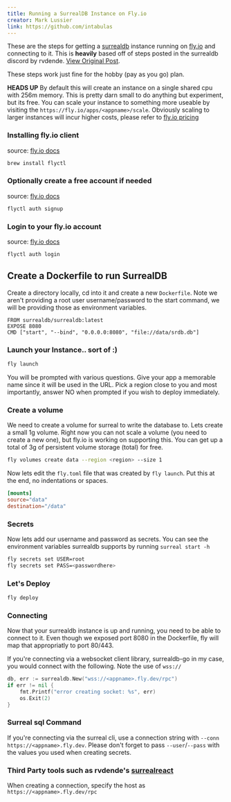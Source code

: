 ```yaml
---
title: Running a SurrealDB Instance on Fly.io
creator: Mark Lussier
link: https://github.com/intabulas
---
```


These are the steps for getting a [surrealdb](https://surrealdb.com/) instance running on [fly.io](https://fly.io/) and connecting to it. This is **heavily** based off of steps posted in the surrealdb discord by rvdende. [View Original Post](https://discord.com/channels/902568124350599239/1022387563627028511/1022928762947514449).

These steps work just fine for the hobby (pay as you go) plan.

**HEADS UP** By default this will create an instance on a single shared cpu with 256m memory. This is pretty darn small to do anything but experiment, but its free. You can scale your instance to something more useable by visiting the `https://fly.io/apps/<appname>/scale`. Obviously scaling to larger instances will incur higher costs, please refer to [fly.io pricing](https://fly.io/docs/about/pricing/)

### Installing fly.io client

source: [fly.io docs](https://fly.io/docs/hands-on/install-flyctl/)

```bash
brew install flyctl
```

### Optionally create a free account if needed

source: [fly.io docs](https://fly.io/docs/hands-on/sign-up/)

```bash
flyctl auth signup
```

### Login to your fly.io account

source: [fly.io docs](https://fly.io/docs/hands-on/sign-in/)

```bash
flyctl auth login
```

## Create a Dockerfile to run SurrealDB

Create a directory locally, cd into it and create a new `Dockerfile`. Note we aren't providing a root user username/password to the start command, we will be providing those as environment variables.

```docker
FROM surrealdb/surrealdb:latest
EXPOSE 8080
CMD ["start", "--bind", "0.0.0.0:8080", "file://data/srdb.db"]
```

### Launch your Instance.. sort of :)

```sh
fly launch
```

You will be prompted with various questions. Give your app a memorable name since it will be used in the URL. Pick a region close to you and most importantly, answer NO when prompted if you wish to deploy immediately.

### Create a volume

We need to create a volume for surreal to write the database to. Lets create a small 1g volume. Right now you can not scale a volume (you need to create a new one), but fly.io is working on supporting this. You can get up a total of 3g of persistent volume storage (total) for free.

```bash
fly volumes create data --region <region> --size 1
```

Now lets edit the `fly.toml` file that was created by `fly launch`. Put this at the end, no indentations or spaces.

```toml
[mounts]
source="data"
destination="/data"
```

### Secrets

Now lets add our username and password as secrets. You can see the environment variables surrealdb supports by running `surreal start -h`

```bash
fly secrets set USER=root
fly secrets set PASS=<passwordhere>
```

### Let's Deploy

```bash
fly deploy
```

### Connecting

Now that your surrealdb instance is up and running, you need to be able to connect to it. Even though we exposed port 8080 in the Dockerfile, fly will map that appropriatly to port 80/443.

If you're connecting via a websocket client library, surrealdb-go in my case, you would connect with the following. Note the use of `wss://`

```go
db, err := surrealdb.New("wss://<appname>.fly.dev/rpc")
if err != nil {
	fmt.Printf("error creating socket: %s", err)
	os.Exit(2)
}
```

### Surreal sql Command

If you're connecting via the surreal cli, use a connection string with `--conn https://<appname>.fly.dev`. Please don't forget to pass `--user`/`--pass` with the values you used when creating secrets.

### Third Party tools such as rvdende's [surrealreact](https://surrealreact.fly.dev/)

When creating a connection, specify the host as `https://<appname>.fly.dev/rpc`
